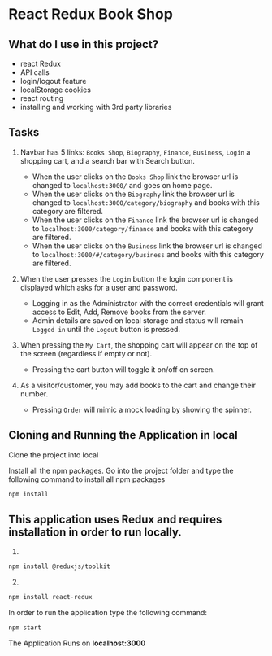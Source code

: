 # React Redux Book Shop

## What do I use in this project?

- react Redux
- API calls
- login/logout feature
- localStorage cookies
- react routing
- installing and working with 3rd party libraries

## Tasks

1. Navbar has 5 links: `Books Shop`, `Biography`, `Finance`, `Business`, `Login` a shopping cart, and a search bar with Search button.

   - When the user clicks on the `Books Shop` link the browser url is changed to `localhost:3000/` and goes on home page.
   - When the user clicks on the `Biography` link the browser url is changed to `localhost:3000/category/biography` and books with this category are filtered.
   - When the user clicks on the `Finance` link the browser url is changed to `localhost:3000/category/finance` and books with this category are filtered.
   - When the user clicks on the `Business` link the browser url is changed to `localhost:3000/#/category/business` and books with this category are filtered.

2. When the user presses the `Login` button the login component is displayed which asks for a user and password.

   - Logging in as the Administrator with the correct credentials will grant access to Edit, Add, Remove books from the server.
   - Admin details are saved on local storage and status will remain `Logged in` until the `Logout` button is pressed.

3. When pressing the `My Cart`, the shopping cart will appear on the top of the screen (regardless if empty or not).

   - Pressing the cart button will toggle it on/off on screen.

4. As a visitor/customer, you may add books to the cart and change their number.

   - Pressing `Order` will mimic a mock loading by showing the spinner.

## Cloning and Running the Application in local

Clone the project into local

Install all the npm packages. Go into the project folder and type the following command to install all npm packages

```bash
npm install
```

## This application uses Redux and requires installation in order to run locally.

1.

```bash
npm install @reduxjs/toolkit
```

2.

```bash
npm install react-redux
```

In order to run the application type the following command:

```bash
npm start
```

The Application Runs on **localhost:3000**
